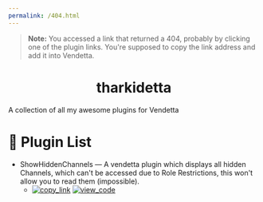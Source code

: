 ```yaml
---
permalink: /404.html
---
```

> **Note:** You accessed a link that returned a 404, probably by clicking one of the plugin links. You're supposed to copy the link address and add it into Vendetta.

<div align="center">
	<h1>tharkidetta</h1>
</div>
A collection of all my awesome plugins for Vendetta

# 📃 Plugin List

- ShowHiddenChannels — A vendetta plugin which displays all hidden Channels, which can't be accessed due to Role Restrictions, this won't allow you to read them (impossible).
	- [<img alt="copy_link" src="https://img.shields.io/badge/copy_link-1e1e2e?style=for-the-badge" />](https://tharki-god.github.io/tharkidetta/ShowHiddenChannels) [<img alt="view_code" src="https://img.shields.io/badge/view_code-1e1e2e?style=for-the-badge" />](https://github.com/tharki-god/tharkidetta/tree/master/plugins/ShowHiddenChannels)


